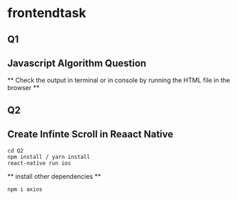 # frontendtask
## Q1 
## Javascript Algorithm Question 
** Check the output in terminal or in console by running the HTML file in the browser **

## Q2 
## Create Infinte Scroll in Reaact Native 
```
cd Q2
npm install / yarn install
react-native run ios
```
** install other dependencies  **

```
npm i axios

```
